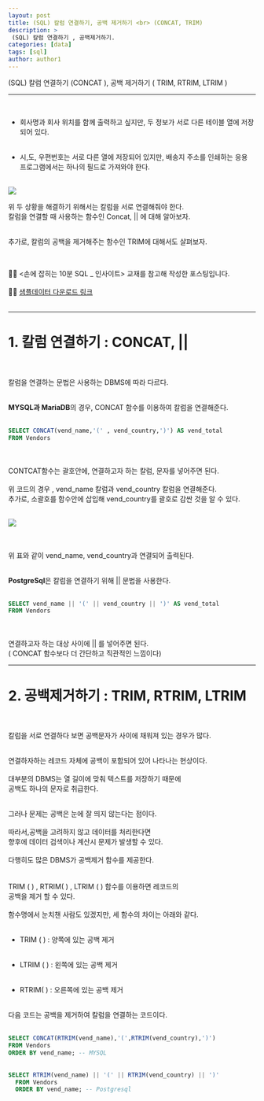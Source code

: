 ```yaml
---
layout: post
title: (SQL) 칼럼 연결하기, 공백 제거하기 <br> (CONCAT, TRIM)
description: >
 (SQL) 칼럼 연결하기 , 공백제거하기.
categories: [data] 
tags: [sql]
author: author1
---
```



(SQL) 칼럼 연결하기 (CONCAT ), 공백 제거하기 ( TRIM, RTRIM, LTRIM ) <br>

---

<br>

- 회사명과 회사 위치를 함께 출력하고 싶지만, 두 정보가 서로 다른 테이블 열에 저장되어 있다. <br><br>

- 시,도, 우편번호는 서로 다른 열에 저장되어 있지만, 배송지 주소를 인쇄하는 응용 프로그램에서는 하나의 필드로 가져와야 한다. <br>
<br>
<img src="{{ site.baseurl }}/assets/img/vendor1.jpeg">

위 두 상황을 해결하기 위해서는 칼럼을 서로 연결해줘야 한다.<br>칼럼을 연결할 때 사용하는 함수인 Concat, || 에 대해 알아보자.
<br><br>

추가로, 칼럼의 공백을 제거해주는 함수인 TRIM에 대해서도 살펴보자.

<br>

✋🏾 <손에 잡히는 10분 SQL _ 인사이트> 교재를 참고해 작성한 포스팅입니다. <br><br>
✋🏾 [샘플데이터 다운로드 링크](https://forta.com/books/0135182794/)
<br>
<br>

---

# 1. 칼럼 연결하기 : CONCAT, ||
  
  
<Br><Br>칼럼을 연결하는 문법은 사용하는 DBMS에 따라 다르다.<br><br>

**MYSQL과 MariaDB**의 경우, CONCAT 함수를 이용하여 칼럼을 연결해준다.<br><br>

```sql
SELECT CONCAT(vend_name,'(' , vend_country,')') AS vend_total
FROM Vendors
```
<br><Br>CONTCAT함수는 괄호안에, 연결하고자 하는 칼럼, 문자를 넣어주면 된다.
<br><Br>위 코드의 경우 , vend_name 칼럼과 vend_country 칼럼을 연결해준다.
<br>
추가로, 소괄호를 함수안에 삽입해 vend_country를 괄호로 감싼 것을 알 수 있다.
<br><Br>
   
<img src="{{ site.baseurl }}/assets/img/vendor2.jpeg">

   
<br><Br>위 표와 같이 vend_name, vend_country과 연결되어 출력된다.
<br><br>

**PostgreSql**은 칼럼을 연결하기 위해 || 문법을 사용한다.
<br><br>   
   
```sql
SELECT vend_name || '(' || vend_country || ')' AS vend_total
FROM Vendors
```
   
<br><Br>연결하고자 하는 대상 사이에 || 를 넣어주면 된다.
<br>
( CONCAT 함수보다 더 간단하고 직관적인 느낌이다) <br>
   
   
---
     
# 2. 공백제거하기 : TRIM, RTRIM, LTRIM
     
  
     
<br><br>칼럼을 서로 연결하다 보면 공백문자가 사이에 채워져 있는 경우가 많다.
<br><br>

연결하자하는 레코드 자체에 공백이 포함되어 있어 나타나는 현상이다.<br><Br>
대부분의 DBMS는 열 길이에 맞춰 텍스트를 저장하기 때문에
<br>
공백도 하나의 문자로 취급한다.
<br>
<br>

그러나 문제는 공백은 눈에 잘 띄지 않는다는 점이다.
<br><Br>
따라서,공백을 고려하지 않고 데이터를 처리한다면
<br>
향후에  데이터 검색이나 계산시 문제가 발생할 수 있다.
<br>
<br>
다행히도 많은 DBMS가 공백제거 함수를 제공한다.
<br>
<br>
<br>TRIM ( ) , RTRIM( ) , LTRIM ( ) 함수를 이용하면 레코드의 
<br>공백을 제거 할 수 있다.
<br>
<br>
함수명에서 눈치챈 사람도 있겠지만, 세 함수의 차이는 아래와 같다. 
<br>
<br>

* TRIM ( ) : 양쪽에 있는 공백 제거 <br><Br>
     
* LTRIM ( ) : 왼쪽에 있는 공백 제거 <br><br>
     
* RTRIM( ) : 오른쪽에 있는 공백 제거<br><Br>
     
    
     
   
 
     
다음 코드는 공백을 제거하여 칼럼을 연결하는 코드이다.<br><Br>
  
```sql
SELECT CONCAT(RTRIM(vend_name),'(',RTRIM(vend_country),')')
FROM Vendors
ORDER BY vend_name; -- MYSQL
     
     
SELECT RTRIM(vend_name) || '(' || RTRIM(vend_country) || ')'
  FROM Vendors
  ORDER BY vend_name; -- Postgresql 
```